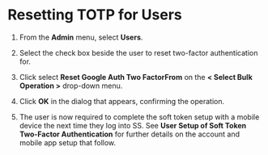 [title]: # (Resetting TOTP for Users)
[tags]: # (Resetting TOTP)
[priority]: # (50)

# Resetting TOTP for Users

1. From the **Admin** menu, select **Users**.

1. Select the check box beside the user to reset two-factor authentication for.

1. Click select **Reset Google Auth Two FactorFrom** on the **< Select Bulk Operation >** drop-down menu.

1. Click **OK** in the dialog that appears, confirming the operation.

1. The user is now required to complete the soft token setup with a mobile device the next time they log into SS. See **User Setup of Soft Token Two-Factor Authentication** for further details on the account and mobile app setup that follow.
